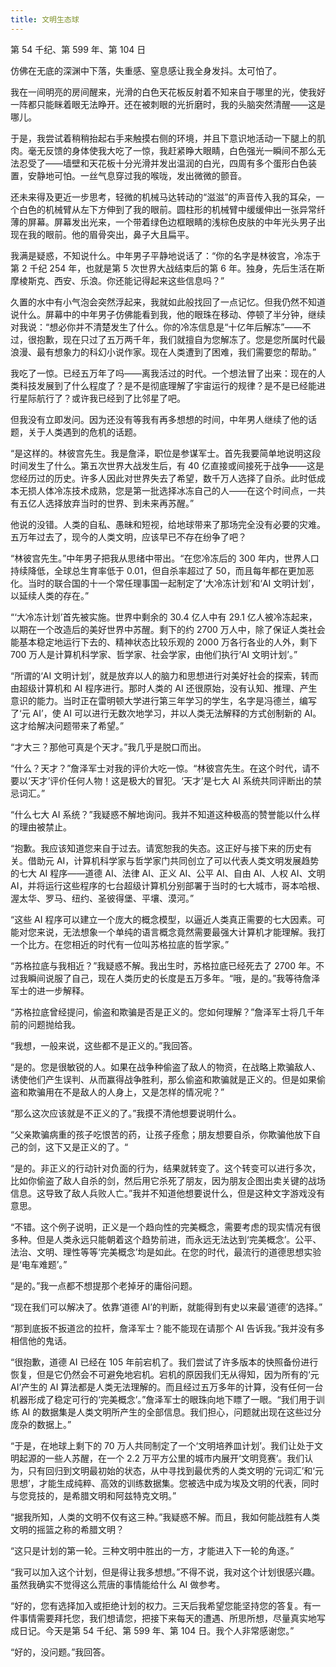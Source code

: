 ```yaml
---
title: 文明生态球
---
```



<!-- 与古代人交流的落差感。莫名其妙的“轻视、简单化”古人，诧异相同性。22世纪前的数据都毁灭于第五次世界大战。 -->

<!-- 人类在地球上只剩下7个据点，每个据点最大容纳人数2000w人，实际只容纳了10w人。每个据点供养一个AI超级计算机。哥本哈根；渥太华；罗马；纽约；圣彼得堡；平壤；漠河。-->

<!-- 实验目的：道德AI、法律AI、正义AI、公平AI、自由AI、人权AI、文明AI。此外还有元AI。只剩自由AI没有死机，其他开机即宕机、无法修复（因为是多重AI，元AI设计的AI）。重新检验人类社会习惯的合理性。 -->

第 54 千纪、第 599 年、第 104 日

仿佛在无底的深渊中下落，失重感、窒息感让我全身发抖。太可怕了。

我在一间明亮的房间醒来，光滑的白色天花板反射着不知来自于哪里的光，使我好一阵都只能眯着眼无法睁开。还在被刺眼的光折磨时，我的头脑突然清醒——这是哪儿。

于是，我尝试着稍稍抬起右手来触摸右侧的环境，并且下意识地活动一下腿上的肌肉。毫无反馈的身体使我大吃了一惊，我赶紧睁大眼睛，白色强光一瞬间不那么无法忍受了——墙壁和天花板十分光滑并发出温润的白光，四周有多个蛋形白色装置，安静地可怕。一丝气息穿过我的喉咙，发出微微的颤音。

还未来得及更近一步思考，轻微的机械马达转动的“滋滋”的声音传入我的耳朵，一个白色的机械臂从左下方伸到了我的眼前。圆柱形的机械臂中缓缓伸出一张异常纤薄的屏幕。屏幕发出光来，一个带着绿色边框眼睛的浅棕色皮肤的中年光头男子出现在我的眼前。他的眉骨突出，鼻子大且扁平。

我满是疑惑，不知说什么。中年男子平静地说话了：“你的名字是林彼宫，冷冻于第 2 千纪 254 年，也就是第 5 次世界大战结束后的第 6 年。独身，先后生活在斯摩棱斯克、西安、乐浪。你还能记得起来这些信息吗？”

久置的水中有小气泡会突然浮起来，我就如此般找回了一点记忆。但我仍然不知道说什么。屏幕中的中年男子仿佛能看到我，他的眼珠在移动、停顿了半分钟，继续对我说：“想必你并不清楚发生了什么。你的冷冻信息是“十亿年后解冻”——不过，很抱歉，现在只过了五万两千年，我们就擅自为您解冻了。您是您所属时代最浪漫、最有想象力的科幻小说作家。现在人类遭到了困难，我们需要您的帮助。”

我吃了一惊。已经五万年了吗——离我活过的时代。一个想法冒了出来：现在的人类科技发展到了什么程度了？是不是彻底理解了宇宙运行的规律？是不是已经能进行星际航行了？或许我已经到了比邻星了吧。

<!-- 苏联小男孩对未来的信： -->

但我没有立即发问。因为还没有等我有再多想想的时间，中年男人继续了他的话题，关于人类遇到的危机的话题。

“是这样的。林彼宫先生。我是詹泽，职位是参谋军士。首先我要简单地说明这段时间发生了什么。第五次世界大战发生后，有 40 亿直接或间接死于战争——这是您经历过的历史。许多人因此对世界失去了希望，数千万人选择了自杀。此时低成本无损人体冷冻技术成熟，您是第一批选择冰冻自己的人——在这个时间点，一共有五亿人选择放弃当时的世界、到未来再苏醒。”

他说的没错。人类的自私、愚昧和短视，给地球带来了那场完全没有必要的灾难。五万年过去了，现今的人类文明，应该早已不存在纷争了吧？

“林彼宫先生。”中年男子把我从思绪中带出。“在您冷冻后的 300 年内，世界人口持续降低，全球总生育率低于 0.01，但自杀率超过了 50，而且每年都在更加恶化。当时的联合国的十一个常任理事国一起制定了‘大冷冻计划’和‘AI 文明计划’，以延续人类的存在。”

<!-- 生育率：一年中出生活婴数与同期平均育龄妇女人数之比，通常用千分数表示。育龄妇女指处于生育期的妇女。生育期的年龄界限，一般使用15岁—49岁的标准。 -->

<!-- 自杀率：指一个国家或地区一定时期 (通常为一年) 内公民使用某种手段故意终止自己生命权利的人数与同期总人口数的比例,通常按万分比计算 -->

“‘大冷冻计划’首先被实施。世界中剩余的 30.4 亿人中有 29.1 亿人被冷冻起来，以期在一个改造后的美好世界中苏醒。剩下的约 2700 万人中，除了保证人类社会能基本稳定地运行下去的、精神状态比较乐观的 2000 万各行各业的人外，剩下 700 万人是计算机科学家、哲学家、社会学家，由他们执行‘AI 文明计划’。”

“所谓的‘AI 文明计划’，就是放弃以人的脑力和思想进行对美好社会的探索，转而由超级计算机和 AI 程序进行。那时人类的 AI 还很原始，没有认知、推理、产生意识的能力。当时正在雷明顿大学进行第三年学习的学生，名字是冯德兰，编写了‘元 AI’，使 AI 可以进行无数次地学习，并以人类无法解释的方式创制新的 AI。这才给解决问题带来了希望。”

“才大三？那他可真是个天才。”我几乎是脱口而出。

“什么？天才？”詹泽军士对我的评价大吃一惊。“林彼宫先生。在这个时代，请不要以‘天才’评价任何人物！这是极大的冒犯。‘天才’是七大 AI 系统共同评断出的禁忌词汇。”

“什么七大 AI 系统？”我疑惑不解地询问。我并不知道这种极高的赞誉能以什么样的理由被禁止。

“抱歉。我应该知道您来自于过去。请宽恕我的失态。这正好与接下来的历史有关。借助元 AI，计算机科学家与哲学家门共同创立了可以代表人类文明发展趋势的七大 AI 程序——道德 AI、法律 AI、正义 AI、公平 AI、自由 AI、人权 AI、文明 AI，并将运行这些程序的七台超级计算机分别部署于当时的七大城市，哥本哈根、渥太华、罗马、纽约、圣彼得堡、平壤、漠河。”

“这些 AI 程序可以建立一个庞大的概念模型，以逼近人类真正需要的七大因素。可能对您来说，无法想象一个单纯的语言概念竟然需要最强大计算机才能理解。我打一个比方。在您相近的时代有一位叫苏格拉底的哲学家。”

“苏格拉底与我相近？”我疑惑不解。我出生时，苏格拉底已经死去了 2700 年。不过我瞬间说服了自己，现在人类历史的长度是五万多年。“哦，是的。”我等待詹泽军士的进一步解释。

“苏格拉底曾经提问，偷盗和欺骗是否是正义的。您如何理解？”詹泽军士将几千年前的问题抛给我。

“我想，一般来说，这些都不是正义的。”我回答。

“是的。您是很敏锐的人。如果在战争种偷盗了敌人的物资，在战略上欺骗敌人、诱使他们产生误判、从而赢得战争胜利，那么偷盗和欺骗就是正义的。但是如果偷盗和欺骗用在不是敌人的人身上，又是怎样的情况呢？”

“那么这次应该就是不正义的了。”我摸不清他想要说明什么。

“父亲欺骗病重的孩子吃恨苦的药，让孩子痊愈；朋友想要自杀，你欺骗他放下自己的剑，这下又是正义的了。“

“是的。非正义的行动针对负面的行为，结果就转变了。这个转变可以进行多次，比如你偷盗了敌人自杀的剑，然后用它杀死了朋友，因为朋友企图出卖关键的战场信息。这导致了敌人兵败人亡。”我并不知道他想要说什么，但是这种文字游戏没有意思。

“不错。这个例子说明，正义是一个趋向性的完美概念，需要考虑的现实情况有很多种。但是人类永远只能朝着这个趋势前进，而永远无法达到‘完美概念’。公平、法治、文明、理性等等‘完美概念’均是如此。在您的时代，最流行的道德思想实验是‘电车难题’。”

“是的。”我一点都不想提那个老掉牙的庸俗问题。

“现在我们可以解决了。依靠‘道德 AI’的判断，就能得到有史以来最‘道德’的选择。”

“那到底扳不扳道岔的拉杆，詹泽军士？能不能现在请那个 AI 告诉我。”我并没有多相信他的鬼话。

“很抱歉，道德 AI 已经在 105 年前宕机了。我们尝试了许多版本的快照备份进行恢复，但是它仍然会不可避免地宕机。宕机的原因我们无从得知，因为所有的‘元 AI’产生的 AI 算法都是人类无法理解的。而且经过五万多年的计算，没有任何一台机器形成了稳定可行的‘完美概念’。”詹泽军士的眼珠向地下瞟了一眼。“我们用于训练 AI 的数据集是人类文明所产生的全部信息。我们担心，问题就出现在这些过分庞杂的数据上。”

“于是，在地球上剩下的 70 万人共同制定了一个‘文明培养皿计划’。我们让处于文明起源的一些人苏醒，在一个 2.2 万平方公里的城市内展开‘文明竞赛’。我们认为，只有回归到文明最初始的状态，从中寻找到最优秀的人类文明的‘元词汇’和‘元思想’，才能生成纯粹、高效的训练数据集。您被选中成为埃及文明的代表，同时与您竞技的，是希腊文明和阿兹特克文明。”

“据我所知，人类的文明不仅有这三种。”我疑惑不解。而且，我如何能战胜有人类文明的摇篮之称的希腊文明？

“这只是计划的第一轮。三种文明中胜出的一方，才能进入下一轮的角逐。”

“我可以加入这个计划，但是得让我多想想。”不得不说，我对这个计划很感兴趣。虽然我确实不觉得这么荒唐的事情能给什么 AI 做参考。

“好的，您有选择加入或拒绝计划的权力。三天后我希望您能坚持您的答复。有一件事情需要拜托您，我们想请您，把接下来每天的遭遇、所思所想，尽量真实地写成日记。今天是第 54 千纪、第 599 年、第 104 日。我个人非常感谢您。”

“好的，没问题。”我回答。

